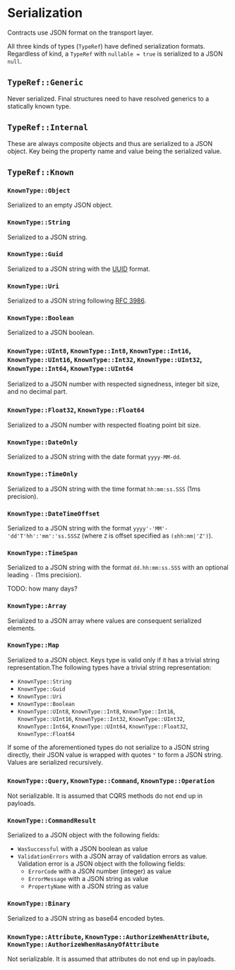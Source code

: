 # Serialization

Contracts use JSON format on the transport layer.

All three kinds of types (`TypeRef`) have defined serialization formats. Regardless of kind, a `TypeRef` with
`nullable = true` is serialized to a JSON `null`.

## `TypeRef::Generic`

Never serialized. Final structures need to have resolved generics to a statically known type.

## `TypeRef::Internal`

These are always composite objects and thus are serialized to a JSON object. Key being the property name and value being
the serialized value.

## `TypeRef::Known`

### `KnownType::Object`

Serialized to an empty JSON object.

### `KnownType::String`

Serialized to a JSON string.

### `KnownType::Guid`

Serialized to a JSON string with the [UUID](https://datatracker.ietf.org/doc/html/rfc4122) format.

### `KnownType::Uri`

Serialized to a JSON string following [RFC 3986](https://datatracker.ietf.org/doc/html/rfc3986).

### `KnownType::Boolean`

Serialized to a JSON boolean.

### `KnownType::UInt8`, `KnownType::Int8`, `KnownType::Int16`, `KnownType::UInt16`, `KnownType::Int32`, `KnownType::UInt32`, `KnownType::Int64`, `KnownType::UInt64`

Serialized to a JSON number with respected signedness, integer bit size, and no decimal part.

### `KnownType::Float32`, `KnownType::Float64`

Serialized to a JSON number with respected floating point bit size.

### `KnownType::DateOnly`

Serialized to a JSON string with the date format `yyyy-MM-dd`.

### `KnownType::TimeOnly`

Serialized to a JSON string with the time format `hh:mm:ss.SSS` (1ms precision).

### `KnownType::DateTimeOffset`

Serialized to a JSON string with the format `yyyy'-'MM'-'dd'T'hh':'mm':'ss.SSSZ` (where `Z` is offset specified as
`(±hh:mm|'Z')`).

### `KnownType::TimeSpan`

Serialized to a JSON string with the format `dd.hh:mm:ss.SSS` with an optional leading `-` (1ms precision).

TODO: how many days?

### `KnownType::Array`

Serialized to a JSON array where values are consequent serialized elements.

### `KnownType::Map`

Serialized to a JSON object. Keys type is valid only if it has a trivial string representation.The following types have
a trivial string representation:

- `KnownType::String`
- `KnownType::Guid`
- `KnownType::Uri`
- `KnownType::Boolean`
- `KnownType::UInt8`, `KnownType::Int8`, `KnownType::Int16`, `KnownType::UInt16`, `KnownType::Int32`,
  `KnownType::UInt32`, `KnownType::Int64`, `KnownType::UInt64`, `KnownType::Float32`, `KnownType::Float64`

If some of the aforementioned types do not serialize to a JSON string directly, their JSON value is wrapped with quotes
`"` to form a JSON string.  Values are serialized recursively.

### `KnownType::Query`, `KnownType::Command`, `KnownType::Operation`

Not serializable. It is assumed that CQRS methods do not end up in payloads.

### `KnownType::CommandResult`

Serialized to a JSON object with the following fields:

- `WasSuccessful` with a JSON boolean as value
- `ValidationErrors` with a JSON array of validation errors as value. Validation error is a JSON object with the
  following fields:
  - `ErrorCode` with a JSON number (integer) as value
  - `ErrorMessage` with a JSON string as value
  - `PropertyName` with a JSON string as value

### `KnownType::Binary`

Serialized to a JSON string as base64 encoded bytes.

### `KnownType::Attribute`, `KnownType::AuthorizeWhenAttribute`, `KnownType::AuthorizeWhenHasAnyOfAttribute`

Not serializable. It is assumed that attributes do not end up in payloads.
